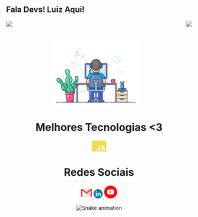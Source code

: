 ## Fala Devs! Luiz Aqui!

<div>
  
  <img  height="150em" src="https://github-readme-stats.vercel.app/api?username=oluuizfernando&show_icons=true&theme=react&include_all_commits=true&count_private=true"/>
  <img align="right" height="150em" src="https://github-readme-stats.vercel.app/api/top-langs/?username=oluuizfernando&layout=compact&langs_count=16&theme=react"/>
</div>
<br>

<div  align="center"> 
  <div style="display: inline_block"><br>
    <img align="center" height="180" alt="coding-time" src="coding.gif">
    <h1 align="center">Melhores Tecnologias <3</h1>
    <img align="center" height="30" width="40" alt="js-icon"  src="https://raw.githubusercontent.com/devicons/devicon/master/icons/javascript/javascript-plain.svg"
   </div>
    
  
  <h1 align="center">Redes Sociais</h1>
    <a href = "mailto: euluizfernando2001@gmail.com">
      <img width="30" src="gmail.png">
    </a>
    <a href = "www.linkedin.com/in/luizfernandotr">
      <img width="25" src="linkedin.png">
    </a>
    <a href = "https://www.youtube.com/channel/UC3MAM4GFtpvHFjdBYXCnHGw">
      <img width="35" src="youtube.png">
    </a>
</div>
  
![Snake animation](https://github.com/LuigiGF/LuigiGF/blob/output/github-contribution-grid-snake.svg)
